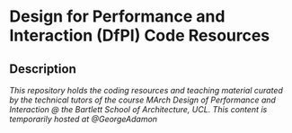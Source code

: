 Design for Performance and Interaction (DfPI) Code Resources
============================================================
Description
-----------
_This repository holds the coding resources and teaching material curated by the technical tutors of the course MArch Design of Performance and Interaction @ the Bartlett School of Architecture, UCL. This content is temporarily hosted at @GeorgeAdamon_

